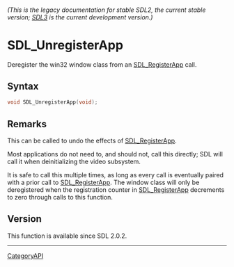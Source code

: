 ###### (This is the legacy documentation for stable SDL2, the current stable version; [SDL3](https://wiki.libsdl.org/SDL3/) is the current development version.)
# SDL_UnregisterApp

Deregister the win32 window class from an [SDL_RegisterApp](SDL_RegisterApp) call.

## Syntax

```c
void SDL_UnregisterApp(void);

```

## Remarks

This can be called to undo the effects of
[SDL_RegisterApp](SDL_RegisterApp).

Most applications do not need to, and should not, call this directly; SDL
will call it when deinitializing the video subsystem.

It is safe to call this multiple times, as long as every call is eventually
paired with a prior call to [SDL_RegisterApp](SDL_RegisterApp). The window
class will only be deregistered when the registration counter in
[SDL_RegisterApp](SDL_RegisterApp) decrements to zero through calls to this
function.

## Version

This function is available since SDL 2.0.2.

----
[CategoryAPI](CategoryAPI)

